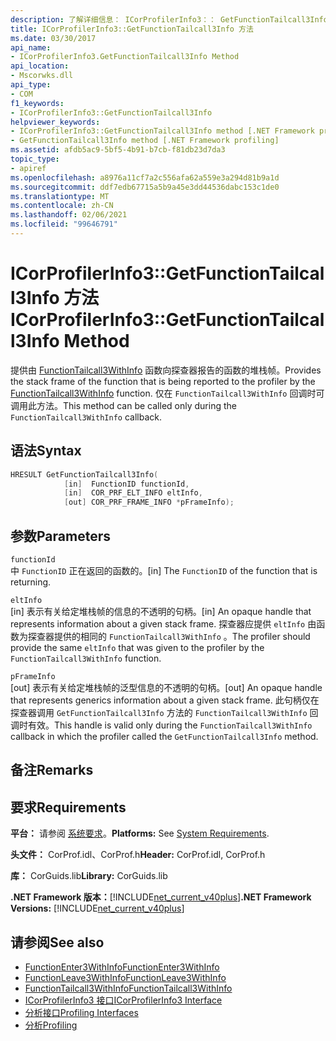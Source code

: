 ```yaml
---
description: 了解详细信息： ICorProfilerInfo3：： GetFunctionTailcall3Info 方法
title: ICorProfilerInfo3::GetFunctionTailcall3Info 方法
ms.date: 03/30/2017
api_name:
- ICorProfilerInfo3.GetFunctionTailcall3Info Method
api_location:
- Mscorwks.dll
api_type:
- COM
f1_keywords:
- ICorProfilerInfo3::GetFunctionTailcall3Info
helpviewer_keywords:
- ICorProfilerInfo3::GetFunctionTailcall3Info method [.NET Framework profiling]
- GetFunctionTailcall3Info method [.NET Framework profiling]
ms.assetid: afdb5ac9-5bf5-4b91-b7cb-f81db23d7da3
topic_type:
- apiref
ms.openlocfilehash: a8976a11cf7a2c556afa62a559e3a294d81b9a1d
ms.sourcegitcommit: ddf7edb67715a5b9a45e3dd44536dabc153c1de0
ms.translationtype: MT
ms.contentlocale: zh-CN
ms.lasthandoff: 02/06/2021
ms.locfileid: "99646791"
---
```

# <a name="icorprofilerinfo3getfunctiontailcall3info-method"></a><span data-ttu-id="8905c-103">ICorProfilerInfo3::GetFunctionTailcall3Info 方法</span><span class="sxs-lookup"><span data-stu-id="8905c-103">ICorProfilerInfo3::GetFunctionTailcall3Info Method</span></span>

<span data-ttu-id="8905c-104">提供由 [FunctionTailcall3WithInfo](functiontailcall3withinfo-function.md) 函数向探查器报告的函数的堆栈帧。</span><span class="sxs-lookup"><span data-stu-id="8905c-104">Provides the stack frame of the function that is being reported to the profiler by the [FunctionTailcall3WithInfo](functiontailcall3withinfo-function.md) function.</span></span> <span data-ttu-id="8905c-105">仅在 `FunctionTailcall3WithInfo` 回调时可调用此方法。</span><span class="sxs-lookup"><span data-stu-id="8905c-105">This method can be called only during the `FunctionTailcall3WithInfo` callback.</span></span>  
  
## <a name="syntax"></a><span data-ttu-id="8905c-106">语法</span><span class="sxs-lookup"><span data-stu-id="8905c-106">Syntax</span></span>  
  
```cpp  
HRESULT GetFunctionTailcall3Info(
            [in]  FunctionID functionId,
            [in]  COR_PRF_ELT_INFO eltInfo,  
            [out] COR_PRF_FRAME_INFO *pFrameInfo);  
```  
  
## <a name="parameters"></a><span data-ttu-id="8905c-107">参数</span><span class="sxs-lookup"><span data-stu-id="8905c-107">Parameters</span></span>  

 `functionId`  
 <span data-ttu-id="8905c-108">中 `FunctionID` 正在返回的函数的。</span><span class="sxs-lookup"><span data-stu-id="8905c-108">[in] The `FunctionID` of the function that is returning.</span></span>  
  
 `eltInfo`  
 <span data-ttu-id="8905c-109">[in] 表示有关给定堆栈帧的信息的不透明的句柄。</span><span class="sxs-lookup"><span data-stu-id="8905c-109">[in] An opaque handle that represents information about a given stack frame.</span></span> <span data-ttu-id="8905c-110">探查器应提供 `eltInfo` 由函数为探查器提供的相同的 `FunctionTailcall3WithInfo` 。</span><span class="sxs-lookup"><span data-stu-id="8905c-110">The profiler should provide the same `eltInfo` that was given to the profiler by the `FunctionTailcall3WithInfo` function.</span></span>  
  
 `pFrameInfo`  
 <span data-ttu-id="8905c-111">[out] 表示有关给定堆栈帧的泛型信息的不透明的句柄。</span><span class="sxs-lookup"><span data-stu-id="8905c-111">[out] An opaque handle that represents generics information about a given stack frame.</span></span> <span data-ttu-id="8905c-112">此句柄仅在探查器调用 `GetFunctionTailcall3Info` 方法的 `FunctionTailcall3WithInfo` 回调时有效。</span><span class="sxs-lookup"><span data-stu-id="8905c-112">This handle is valid only during the `FunctionTailcall3WithInfo` callback in which the profiler called the `GetFunctionTailcall3Info` method.</span></span>  
  
## <a name="remarks"></a><span data-ttu-id="8905c-113">备注</span><span class="sxs-lookup"><span data-stu-id="8905c-113">Remarks</span></span>  
  
## <a name="requirements"></a><span data-ttu-id="8905c-114">要求</span><span class="sxs-lookup"><span data-stu-id="8905c-114">Requirements</span></span>  

 <span data-ttu-id="8905c-115">**平台：** 请参阅 [系统要求](../../get-started/system-requirements.md)。</span><span class="sxs-lookup"><span data-stu-id="8905c-115">**Platforms:** See [System Requirements](../../get-started/system-requirements.md).</span></span>  
  
 <span data-ttu-id="8905c-116">**头文件：** CorProf.idl、CorProf.h</span><span class="sxs-lookup"><span data-stu-id="8905c-116">**Header:** CorProf.idl, CorProf.h</span></span>  
  
 <span data-ttu-id="8905c-117">**库：** CorGuids.lib</span><span class="sxs-lookup"><span data-stu-id="8905c-117">**Library:** CorGuids.lib</span></span>  
  
 <span data-ttu-id="8905c-118">**.NET Framework 版本：**[!INCLUDE[net_current_v40plus](../../../../includes/net-current-v40plus-md.md)]</span><span class="sxs-lookup"><span data-stu-id="8905c-118">**.NET Framework Versions:** [!INCLUDE[net_current_v40plus](../../../../includes/net-current-v40plus-md.md)]</span></span>  
  
## <a name="see-also"></a><span data-ttu-id="8905c-119">请参阅</span><span class="sxs-lookup"><span data-stu-id="8905c-119">See also</span></span>

- [<span data-ttu-id="8905c-120">FunctionEnter3WithInfo</span><span class="sxs-lookup"><span data-stu-id="8905c-120">FunctionEnter3WithInfo</span></span>](functionenter3withinfo-function.md)
- [<span data-ttu-id="8905c-121">FunctionLeave3WithInfo</span><span class="sxs-lookup"><span data-stu-id="8905c-121">FunctionLeave3WithInfo</span></span>](functionleave3withinfo-function.md)
- [<span data-ttu-id="8905c-122">FunctionTailcall3WithInfo</span><span class="sxs-lookup"><span data-stu-id="8905c-122">FunctionTailcall3WithInfo</span></span>](functiontailcall3withinfo-function.md)
- [<span data-ttu-id="8905c-123">ICorProfilerInfo3 接口</span><span class="sxs-lookup"><span data-stu-id="8905c-123">ICorProfilerInfo3 Interface</span></span>](icorprofilerinfo3-interface.md)
- [<span data-ttu-id="8905c-124">分析接口</span><span class="sxs-lookup"><span data-stu-id="8905c-124">Profiling Interfaces</span></span>](profiling-interfaces.md)
- [<span data-ttu-id="8905c-125">分析</span><span class="sxs-lookup"><span data-stu-id="8905c-125">Profiling</span></span>](index.md)
